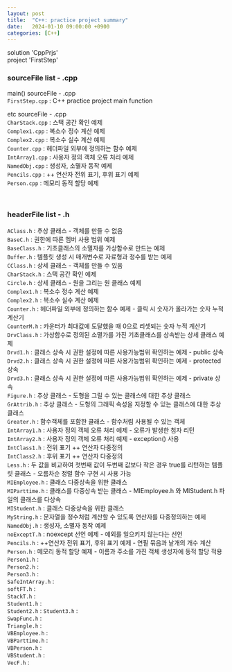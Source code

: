 ```yaml
---
layout: post
title:  "C++: practice project summary"
date:   2024-01-10 09:00:00 +0900
categories: [C++]
---
```


solution 'CppPrjs'   
project 'FirstStep'   
   
### sourceFile list - .cpp   
main() sourceFile - .cpp   
`FirstStep.cpp` : C++ practice project main function   
   
etc sourceFile - .cpp   
`CharStack.cpp` : 스택 공간 확인 예제   
`Complex1.cpp` : 복소수 정수 계산 예제   
`Complex2.cpp` : 복소수 실수 계산 예제   
`Counter.cpp` : 헤더파일 외부에 정의하는 함수 예제   
`IntArray1.cpp` : 사용자 정의 객체 오류 처리 예제   
`NamedObj.cpp` : 생성자, 소멸자 동작 예제   
`Pencils.cpp` : ++ 연산자 전위 표기, 후위 표기 예제   
`Person.cpp` : 메모리 동적 할당 예제   
   
<br />
   
### headerFile list - .h   
`AClass.h` : 추상 클래스 - 객체를 만들 수 없음   
`BaseC.h` : 권한에 따른 멤버 사용 범위 예제   
`BaseClass.h` : 기초클래스의 소멸자를 가상함수로 만드는 예제    
`Buffer.h` : 템플릿 생성 시 매개변수로 자료형과 정수를 받는 예제   
`CClass.h` : 상세 클래스 - 객체를 만들 수 있음    
`CharStack.h` : 스택 공간 확인 예제   
`Circle.h` : 상세 클래스 - 원을 그리는 원 클래스 예제    
`Complex1.h` : 복소수 정수 계산 예제   
`Complex2.h` : 복소수 실수 계산 예제   
`Counter.h` : 헤더파일 외부에 정의하는 함수 예제 - 클릭 시 숫자가 올라가는 숫자 누적 계산기   
`CounterM.h` : 카운터가 최대값에 도달했을 때 0으로 리셋되는 숫자 누적 계산기   
`DrvClass.h` : 가상함수로 정의된 소멸가를 가진 기초클래스를 상속받는 상세 클래스 예제    
`Drvd1.h` : 클래스 상속 시 권한 설정에 따른 사용가능범위 확인하는 예제 - public 상속   
`Drvd2.h` : 클래스 상속 시 권한 설정에 따른 사용가능범위 확인하는 예제 - protected 상속   
`Drvd3.h` : 클래스 상속 시 권한 설정에 따른 사용가능범위 확인하는 예제 - private 상속   
`Figure.h` : 추상 클래스 - 도형을 그릴 수 있는 클래스에 대한 추상 클래스   
`GrAttrib.h` : 추상 클래스 - 도형의 그래픽 속성을 지정할 수 있는 클래스에 대한 추상 클래스   
`Greater.h` : 함수객체를 포함한 클래스 - 함수처럼 사용될 수 있는 객체   
`IntArray1.h` : 사용자 정의 객체 오류 처리 예제 - 오류가 발생한 첨자 리턴   
`IntArray2.h` : 사용자 정의 객체 오류 처리 예제 - exception() 사용   
`IntClass1.h` : 전위 표기 ++ 연산자 다중정의   
`IntClass2.h` : 후위 표기 ++ 연산자 다중정의   
`Less.h` : 두 값을 비교하여 첫번째 값이 두번째 값보다 작은 경우 true를 리턴하는 템플릿 클래스 - 오름차순 정렬 함수 구현 시 사용 가능   
`MIEmployee.h` : 클래스 다중상속을 위한 클래스    
`MIParttime.h` : 클래스를 다중상속 받는 클래스 - MIEmployee.h 와 MIStudent.h 파일의 클래스를 다상속   
`MIStudent.h` : 클래스 다중상속을 위한 클래스   
`MyString.h` : 문자열을 정수처럼 계산할 수 있도록 연산자를 다중정의하는 예제   
`NamedObj.h` : 생성자, 소멸자 동작 예제   
`noExceptT.h` : noexcept 선언 예제 - 예외를 일으키지 않는다는 선언   
`Pencils.h` : ++연산자 전위 표기, 후위 표기 예제 - 연필 묶음과 낱개의 개수 계산   
`Person.h` : 메모리 동적 할당 예제 - 이름과 주소를 가진 객체 생성자에 동적 할당 적용   
`Person1.h` :    
`Person2.h` :     
`Person3.h` :    
`SafeIntArray.h` :    
`softFT.h` :    
`StackT.h` :    
`Student1.h` :    
`Student2.h` : 
`Student3.h` :    
`SwapFunc.h` :    
`Triangle.h` :    
`VBEmployee.h` :    
`VBParttime.h` :    
`VBPerson.h` :    
`VBStudent.h` :    
`VecF.h` :    
    